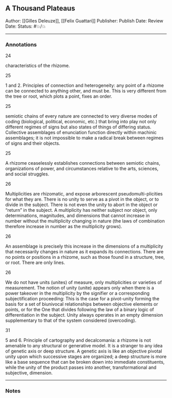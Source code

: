 ## A Thousand Plateaus

Author: [[Gilles Deleuze]], [[Felix Guattari]]
Publisher:
Publish Date:
Review Date:
Status: #💥/💥

___

### Annotations

24

characteristics of the rhizome.

25

1 and 2. Principles of connection and heterogeneity: any point of a rhizome can be connected to anything other, and must be. This is very different from the tree or root, which plots a point, fixes an order.

25

semiotic chains of every nature are connected to very diverse modes of coding (biological, political, economic, etc.) that bring into play not only different regimes of signs but also states of things of differing status. Collective assemblages of enunciation function directly within machinic assemblages; it is not impossible to make a radical break between regimes of signs and their objects.

25

A rhizome ceaselessly establishes connections between semiotic chains, organizations of power, and circumstances relative to the arts, sciences, and social struggles.

26

Multiplicities are rhizomatic, and expose arborescent pseudomulti-plicities for what they are. There is no unity to serve as a pivot in the object, or to divide in the subject. There is not even the unity to abort in the object or “return” in the subject. A multiplicity has neither subject nor object, only determinations, magnitudes, and dimensions that cannot increase in number without the multiplicity changing in nature (the laws of combination therefore increase in number as the multiplicity grows).

26

An assemblage is precisely this increase in the dimensions of a multiplicity that necessarily changes in nature as it expands its connections. There are no points or positions in a rhizome, such as those found in a structure, tree, or root. There are only lines.

26

We do not have units (unites) of measure, only multiplicities or varieties of measurement. The notion of unity (unite) appears only when there is a power takeover in the multiplicity by the signifier or a corresponding subjectification proceeding: This is the case for a pivot-unity forming the basis for a set of biunivocal relationships between objective elements or points, or for the One that divides following the law of a binary logic of differentiation in the subject. Unity always operates in an empty dimension supplementary to that of the system considered (overcoding).

31

5 and 6. Principle of cartography and decalcomania: a rhizome is not amenable to any structural or generative model. It is a stranger to any idea of genetic axis or deep structure. A genetic axis is like an objective pivotal unity upon which successive stages are organized; a deep structure is more like a base sequence that can be broken down into immediate constituents, while the unity of the product passes into another, transformational and subjective, dimension.

___

### Notes

